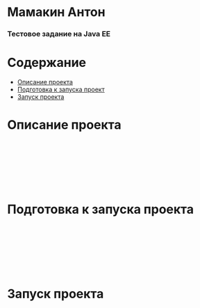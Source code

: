 # Мамакин Антон
### Тестовое задание на Java EE

# Содержание
+ [Описание проекта](#id_1)
+ [Подготовка к запуска проект](#id_2)
+ [Запуск проекта](#id_3)



    

# Описание проекта <a name="id_1"></a>
<br>
<br>
<br>
<br>
<br>
<br>

# Подготовка к запуска проекта <a name="id_2"></a>

<br>
<br>
<br>
<br>
<br>
<br>


# Запуск проекта <a name="id_3"></a>